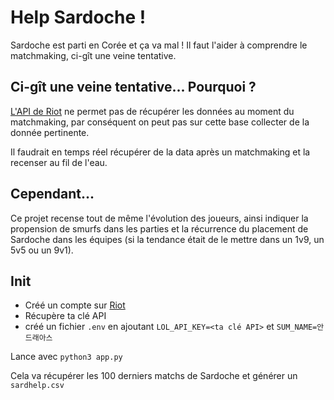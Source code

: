 # Help Sardoche !

Sardoche est parti en Corée et ça va mal ! Il faut l'aider à comprendre le matchmaking, ci-gît une veine tentative.

## Ci-gît une veine tentative... Pourquoi ?

[L'API de Riot](https://developer.riotgames.com) ne permet pas de récupérer les données au moment du matchmaking, par conséquent on peut pas sur cette base collecter de la donnée pertinente.

Il faudrait en temps réel récupérer de la data après un matchmaking et la recenser au fil de l'eau.

## Cependant...

Ce projet recense tout de même l'évolution des joueurs, ainsi indiquer la propension de smurfs dans les parties et la récurrence du placement de Sardoche dans les équipes (si la tendance était de le mettre dans un 1v9, un 5v5 ou un 9v1).

## Init

- Créé un compte sur [Riot](https://developer.riotgames.com)
- Récupère ta clé API
- créé un fichier `.env` en ajoutant `LOL_API_KEY=<ta clé API>` et `SUM_NAME=안드래아스`

Lance avec `python3 app.py`

Cela va récupérer les 100 derniers matchs de Sardoche et générer un `sardhelp.csv`
